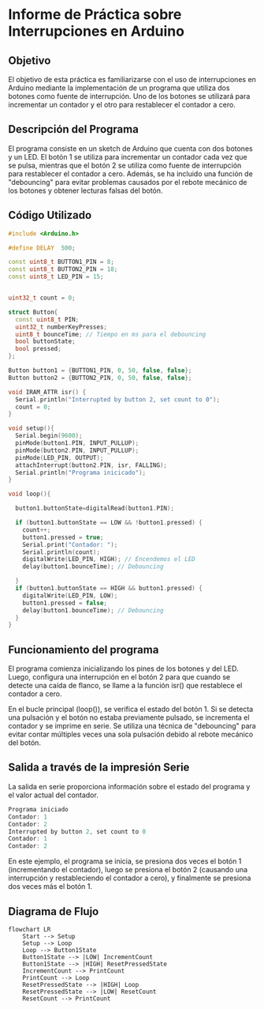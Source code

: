 # Informe de Práctica sobre Interrupciones en Arduino

## Objetivo
El objetivo de esta práctica es familiarizarse con el uso de interrupciones en Arduino mediante la implementación de un programa que utiliza dos botones como fuente de interrupción. Uno de los botones se utilizará para incrementar un contador y el otro para restablecer el contador a cero.

## Descripción del Programa
El programa consiste en un sketch de Arduino que cuenta con dos botones y un LED. El botón 1 se utiliza para incrementar un contador cada vez que se pulsa, mientras que el botón 2 se utiliza como fuente de interrupción para restablecer el contador a cero. Además, se ha incluido una función de "debouncing" para evitar problemas causados por el rebote mecánico de los botones y obtener lecturas falsas del botón.

## Código Utilizado
```cpp
#include <Arduino.h>

#define DELAY  500;

const uint8_t BUTTON1_PIN = 8;
const uint8_t BUTTON2_PIN = 18;
const uint8_t LED_PIN = 15;


uint32_t count = 0;

struct Button{
  const uint8_t PIN;
  uint32_t numberKeyPresses;
  uint8_t bounceTime; // Tiempo en ms para el debouncing
  bool buttonState;
  bool pressed;
};

Button button1 = {BUTTON1_PIN, 0, 50, false, false};
Button button2 = {BUTTON2_PIN, 0, 50, false, false};

void IRAM_ATTR isr() {
  Serial.println("Interrupted by button 2, set count to 0");
  count = 0;
}

void setup(){
  Serial.begin(9600);
  pinMode(button1.PIN, INPUT_PULLUP);
  pinMode(button2.PIN, INPUT_PULLUP);
  pinMode(LED_PIN, OUTPUT);
  attachInterrupt(button2.PIN, isr, FALLING);
  Serial.println("Programa inicicado");
}

void loop(){

  button1.buttonState=digitalRead(button1.PIN);

  if (button1.buttonState == LOW && !button1.pressed) {
    count++;
    button1.pressed = true;
    Serial.print("Contador: ");
    Serial.println(count);
    digitalWrite(LED_PIN, HIGH); // Encendemos el LED
    delay(button1.bounceTime); // Debouncing

  }
  if (button1.buttonState == HIGH && button1.pressed) {
    digitalWrite(LED_PIN, LOW);
    button1.pressed = false;
    delay(button1.bounceTime); // Debouncing
  }
}
```
## Funcionamiento del programa

El programa comienza inicializando los pines de los botones y del LED. Luego, configura una interrupción en el botón 2 para que cuando se detecte una caída de flanco, se llame a la función isr() que restablece el contador a cero.

En el bucle principal (loop()), se verifica el estado del botón 1. Si se detecta una pulsación y el botón no estaba previamente pulsado, se incrementa el contador y se imprime en serie. Se utiliza una técnica de "debouncing" para evitar contar múltiples veces una sola pulsación debido al rebote mecánico del botón.

## Salida a través de la impresión Serie

La salida en serie proporciona información sobre el estado del programa y el valor actual del contador.

```cpp
Programa iniciado
Contador: 1
Contador: 2
Interrupted by button 2, set count to 0
Contador: 1
Contador: 2
```

En este ejemplo, el programa se inicia, se presiona dos veces el botón 1 (incrementando el contador), luego se presiona el botón 2 (causando una interrupción y restableciendo el contador a cero), y finalmente se presiona dos veces más el botón 1.


## Diagrama de Flujo
```mermaid
flowchart LR
    Start --> Setup
    Setup --> Loop
    Loop --> Button1State
    Button1State --> |LOW| IncrementCount
    Button1State --> |HIGH| ResetPressedState
    IncrementCount --> PrintCount
    PrintCount --> Loop
    ResetPressedState --> |HIGH| Loop
    ResetPressedState --> |LOW| ResetCount
    ResetCount --> PrintCount
